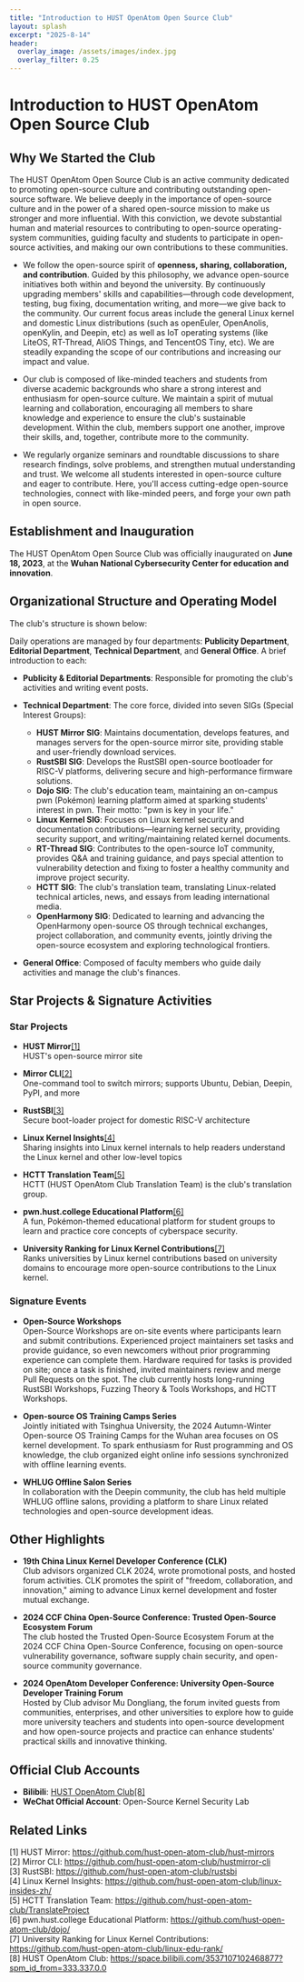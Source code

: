 ```yaml
---
title: "Introduction to HUST OpenAtom Open Source Club"
layout: splash
excerpt: "2025-8-14"
header:
  overlay_image: /assets/images/index.jpg
  overlay_filter: 0.25
---
```


# Introduction to HUST OpenAtom Open Source Club

## Why We Started the Club

The HUST OpenAtom Open Source Club is an active community dedicated to promoting open-source culture and contributing outstanding open-source software. We believe deeply in the importance of open-source culture and in the power of a shared open-source mission to make us stronger and more influential. With this conviction, we devote substantial human and material resources to contributing to open-source operating-system communities, guiding faculty and students to participate in open-source activities, and making our own contributions to these communities.

- We follow the open-source spirit of **openness, sharing, collaboration, and contribution**. Guided by this philosophy, we advance open-source initiatives both within and beyond the university. By continuously upgrading members' skills and capabilities—through code development, testing, bug fixing, documentation writing, and more—we give back to the community. Our current focus areas include the general Linux kernel and domestic Linux distributions (such as openEuler, OpenAnolis, openKylin, and Deepin, etc) as well as IoT operating systems (like LiteOS, RT-Thread, AliOS Things, and TencentOS Tiny, etc). We are steadily expanding the scope of our contributions and increasing our impact and value.

- Our club is composed of like-minded teachers and students from diverse academic backgrounds who share a strong interest and enthusiasm for open-source culture. We maintain a spirit of mutual learning and collaboration, encouraging all members to share knowledge and experience to ensure the club's sustainable development. Within the club, members support one another, improve their skills, and, together, contribute more to the community.

- We regularly organize seminars and roundtable discussions to share research findings, solve problems, and strengthen mutual understanding and trust. We welcome all students interested in open-source culture and eager to contribute. Here, you'll access cutting-edge open-source technologies, connect with like-minded peers, and forge your own path in open source.

## Establishment and Inauguration

The HUST OpenAtom Open Source Club was officially inaugurated on **June 18, 2023**, at the **Wuhan National Cybersecurity Center for education and innovation**.

## Organizational Structure and Operating Model

The club's structure is shown below:

Daily operations are managed by four departments: **Publicity Department**, **Editorial Department**, **Technical Department**, and **General Office**. A brief introduction to each:

- **Publicity & Editorial Departments**: Responsible for promoting the club's activities and writing event posts.

- **Technical Department**: The core force, divided into seven SIGs (Special Interest Groups):

  - **HUST Mirror SIG**: Maintains documentation, develops features, and manages servers for the open-source mirror site, providing stable and user-friendly download services.
  - **RustSBI SIG**: Develops the RustSBI open-source bootloader for RISC-V platforms, delivering secure and high-performance firmware solutions.
  - **Dojo SIG**: The club's education team, maintaining an on-campus pwn (Pokémon) learning platform aimed at sparking students' interest in pwn. Their motto: "pwn is key in your life."
  - **Linux Kernel SIG**: Focuses on Linux kernel security and documentation contributions—learning kernel security, providing security support, and writing/maintaining related kernel documents.
  - **RT-Thread SIG**: Contributes to the open-source IoT community, provides Q&A and training guidance, and pays special attention to vulnerability detection and fixing to foster a healthy community and improve project security.
  - **HCTT SIG**: The club's translation team, translating Linux-related technical articles, news, and essays from leading international media.
  - **OpenHarmony SIG**: Dedicated to learning and advancing the OpenHarmony open-source OS through technical exchanges, project collaboration, and community events, jointly driving the open-source ecosystem and exploring technological frontiers.

- **General Office**: Composed of faculty members who guide daily activities and manage the club's finances.

## Star Projects & Signature Activities

### Star Projects

- **HUST Mirror**[[1]](https://github.com/hust-open-atom-club/hust-mirrors)  
  HUST's open-source mirror site

- **Mirror CLI**[[2]](https://github.com/hust-open-atom-club/hustmirror-cli)  
  One-command tool to switch mirrors; supports Ubuntu, Debian, Deepin, PyPI, and more

- **RustSBI**[[3]](https://github.com/hust-open-atom-club/rustsbi)  
  Secure boot-loader project for domestic RISC-V architecture

- **Linux Kernel Insights**[[4]](https://github.com/hust-open-atom-club/linux-insides-zh/)  
  Sharing insights into Linux kernel internals to help readers understand the Linux kernel and other low-level topics

- **HCTT Translation Team**[[5]](https://github.com/hust-open-atom-club/TranslateProject)  
  HCTT (HUST OpenAtom Club Translation Team) is the club's translation group.

- **pwn.hust.college Educational Platform**[[6]](https://github.com/hust-open-atom-club/dojo/)  
  A fun, Pokémon-themed educational platform for student groups to learn and practice core concepts of cyberspace security.

- **University Ranking for Linux Kernel Contributions**[[7]](https://github.com/hust-open-atom-club/linux-edu-rank/)  
  Ranks universities by Linux kernel contributions based on university domains to encourage more open-source contributions to the Linux kernel.

### Signature Events

- **Open-Source Workshops**  
  Open-Source Workshops are on-site events where participants learn and submit contributions. Experienced project maintainers set tasks and provide guidance, so even newcomers without prior programming experience can complete them. Hardware required for tasks is provided on site; once a task is finished, invited maintainers review and merge Pull Requests on the spot. The club currently hosts long-running RustSBI Workshops, Fuzzing Theory & Tools Workshops, and HCTT Workshops.

- **Open-source OS Training Camps Series**  
  Jointly initiated with Tsinghua University, the 2024 Autumn-Winter Open-source OS Training Camps for the Wuhan area focuses on OS kernel development. To spark enthusiasm for Rust programming and OS knowledge, the club organized eight online info sessions synchronized with offline learning events.

- **WHLUG Offline Salon Series**  
  In collaboration with the Deepin community, the club has held multiple WHLUG offline salons, providing a platform to share Linux related technologies and open-source development ideas.

## Other Highlights

- **19th China Linux Kernel Developer Conference (CLK)**  
  Club advisors organized CLK 2024, wrote promotional posts, and hosted forum activities. CLK promotes the spirit of "freedom, collaboration, and innovation," aiming to advance Linux kernel development and foster mutual exchange.

- **2024 CCF China Open-Source Conference: Trusted Open-Source Ecosystem Forum**  
  The club hosted the Trusted Open-Source Ecosystem Forum at the 2024 CCF China Open-Source Conference, focusing on open-source vulnerability governance, software supply chain security, and open-source community governance.

- **2024 OpenAtom Developer Conference: University Open-Source Developer Training Forum**  
  Hosted by Club advisor Mu Dongliang, the forum invited guests from communities, enterprises, and other universities to explore how to guide more university teachers and students into open-source development and how open-source projects and practice can enhance students' practical skills and innovative thinking.

## Official Club Accounts

- **Bilibili**: [HUST OpenAtom Club](https://space.bilibili.com/3537107102468877?spm_id_from=333.337.0.0)[[8]](https://space.bilibili.com/3537107102468877?spm_id_from=333.337.0.0)
- **WeChat Official Account**: Open-Source Kernel Security Lab

## Related Links

[1] HUST Mirror: https://github.com/hust-open-atom-club/hust-mirrors  
[2] Mirror CLI: https://github.com/hust-open-atom-club/hustmirror-cli  
[3] RustSBI: https://github.com/hust-open-atom-club/rustsbi  
[4] Linux Kernel Insights: https://github.com/hust-open-atom-club/linux-insides-zh/  
[5] HCTT Translation Team: https://github.com/hust-open-atom-club/TranslateProject  
[6] pwn.hust.college Educational Platform: https://github.com/hust-open-atom-club/dojo/  
[7] University Ranking for Linux Kernel Contributions: https://github.com/hust-open-atom-club/linux-edu-rank/  
[8] HUST OpenAtom Club: https://space.bilibili.com/3537107102468877?spm_id_from=333.337.0.0
